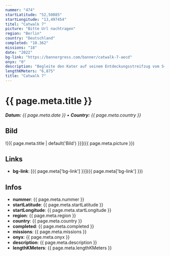 ```yaml
---
nummer: "474"
startLatitude: "52,50885"
startLongitude: "13,497454"
titel: "Catwalk 7"
picture: "Bitte Url nachtragen"
region: "Berlin"
country: "Deutschland"
completed: "10.362"
missions: "18"
date: "2022"
bg-link: "https://bannergress.com/banner/catwalk-7-aecd"
onyx: "0"
description: "Begleite den Kater auf seinem Entdeckungsstreifzug vom S+U Lichtenberg nach Friedrichsfelde und dort im Bogen durch den Weitlingkiez zurück zu seinem Ausgangspunkt."
lengthKMeters: "6,875"
title: "Catwalk 7"
---
```


# {{ page.meta.title }}
_**Datum:** {{ page.meta.date }} • **Country:** {{ page.meta.country }}_

## Bild
![{{ page.meta.title | default('Bild') }}]({{ page.meta.picture }})

## Links
- **bg-link**: [{{ page.meta['bg-link'] }}]({{ page.meta['bg-link'] }})

## Infos
- **nummer**: {{ page.meta.nummer }}
- **startLatitude**: {{ page.meta.startLatitude }}
- **startLongitude**: {{ page.meta.startLongitude }}
- **region**: {{ page.meta.region }}
- **country**: {{ page.meta.country }}
- **completed**: {{ page.meta.completed }}
- **missions**: {{ page.meta.missions }}
- **onyx**: {{ page.meta.onyx }}
- **description**: {{ page.meta.description }}
- **lengthKMeters**: {{ page.meta.lengthKMeters }}


